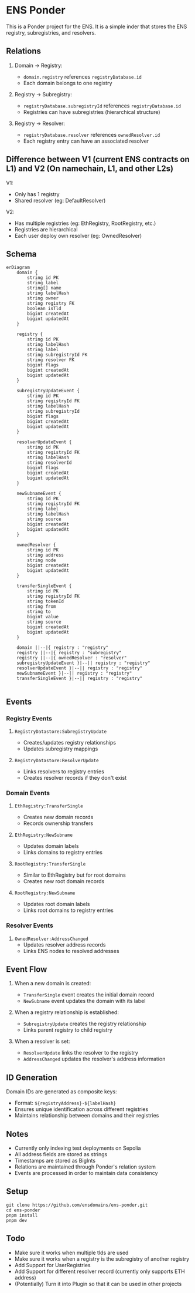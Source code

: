 # ENS Ponder

This is a Ponder project for the ENS. It is a simple inder that stores the ENS registry, subregistries, and resolvers.

## Relations

1. Domain → Registry:
   - `domain.registry` references `registryDatabase.id`
   - Each domain belongs to one registry

2. Registry → Subregistry:
   - `registryDatabase.subregistryId` references `registryDatabase.id`
   - Registries can have subregistries (hierarchical structure)

3. Registry → Resolver:
   - `registryDatabase.resolver` references `ownedResolver.id`
   - Each registry entry can have an associated resolver


## Difference between V1 (current ENS contracts on L1) and V2 (On namechain, L1, and other L2s)

V1:
- Only has 1 registry
- Shared resolver (eg: DefaultResolver)

V2:
- Has multiple registries (eg: EthRegistry, RootRegistry, etc.)
- Registries are hierarchical
- Each user deploy own resolver (eg: OwnedResolver)

## Schema

```mermaid
erDiagram
    domain {
        string id PK
        string label
        string[] name
        string labelHash
        string owner
        string registry FK
        boolean isTld
        bigint createdAt
        bigint updatedAt
    }

    registry {
        string id PK
        string labelHash
        string label
        string subregistryId FK
        string resolver FK
        bigint flags
        bigint createdAt
        bigint updatedAt
    }

    subregistryUpdateEvent {
        string id PK
        string registryId FK
        string labelHash
        string subregistryId
        bigint flags
        bigint createdAt
        bigint updatedAt
    }

    resolverUpdateEvent {
        string id PK
        string registryId FK
        string labelHash
        string resolverId
        bigint flags
        bigint createdAt
        bigint updatedAt
    }

    newSubnameEvent {
        string id PK
        string registryId FK
        string label
        string labelHash
        string source
        bigint createdAt
        bigint updatedAt
    }

    ownedResolver {
        string id PK
        string address
        string node
        bigint createdAt
        bigint updatedAt
    }

    transferSingleEvent {
        string id PK
        string registryId FK
        string tokenId
        string from
        string to
        bigint value
        string source
        bigint createdAt
        bigint updatedAt
    }

    domain ||--|{ registry : "registry"
    registry ||--|{ registry : "subregistry"
    registry ||--|{ ownedResolver : "resolver"
    subregistryUpdateEvent }|--|| registry : "registry"
    resolverUpdateEvent }|--|| registry : "registry"
    newSubnameEvent }|--|| registry : "registry"
    transferSingleEvent }|--|| registry : "registry"


```

## Events

### Registry Events

1. `RegistryDatastore:SubregistryUpdate`
   - Creates/updates registry relationships
   - Updates subregistry mappings

2. `RegistryDatastore:ResolverUpdate`
   - Links resolvers to registry entries
   - Creates resolver records if they don't exist

### Domain Events

1. `EthRegistry:TransferSingle`
   - Creates new domain records
   - Records ownership transfers

2. `EthRegistry:NewSubname`
   - Updates domain labels
   - Links domains to registry entries

3. `RootRegistry:TransferSingle`
   - Similar to EthRegistry but for root domains
   - Creates new root domain records

4. `RootRegistry:NewSubname`
   - Updates root domain labels
   - Links root domains to registry entries

### Resolver Events

1. `OwnedResolver:AddressChanged`
   - Updates resolver address records
   - Links ENS nodes to resolved addresses

## Event Flow

1. When a new domain is created:
   - `TransferSingle` event creates the initial domain record
   - `NewSubname` event updates the domain with its label

2. When a registry relationship is established:
   - `SubregistryUpdate` creates the registry relationship
   - Links parent registry to child registry

3. When a resolver is set:
   - `ResolverUpdate` links the resolver to the registry
   - `AddressChanged` updates the resolver's address information

## ID Generation

Domain IDs are generated as composite keys:
- Format: `${registryAddress}-${labelHash}`
- Ensures unique identification across different registries
- Maintains relationship between domains and their registries

## Notes

- Currently only indexing test deployments on Sepolia
- All address fields are stored as strings
- Timestamps are stored as BigInts
- Relations are maintained through Ponder's relation system
- Events are processed in order to maintain data consistency

## Setup

```
git clone https://github.com/ensdomains/ens-ponder.git
cd ens-ponder
pnpm install
pnpm dev
```

## Todo

- Make sure it works when multiple tlds are used
- Make sure it works when a registry is the subregistry of another registry
- Add Support for UserRegistries
- Add Support for different resolver record (currently only supports ETH address)
- (Potentially) Turn it into Plugin so that it can be used in other projects